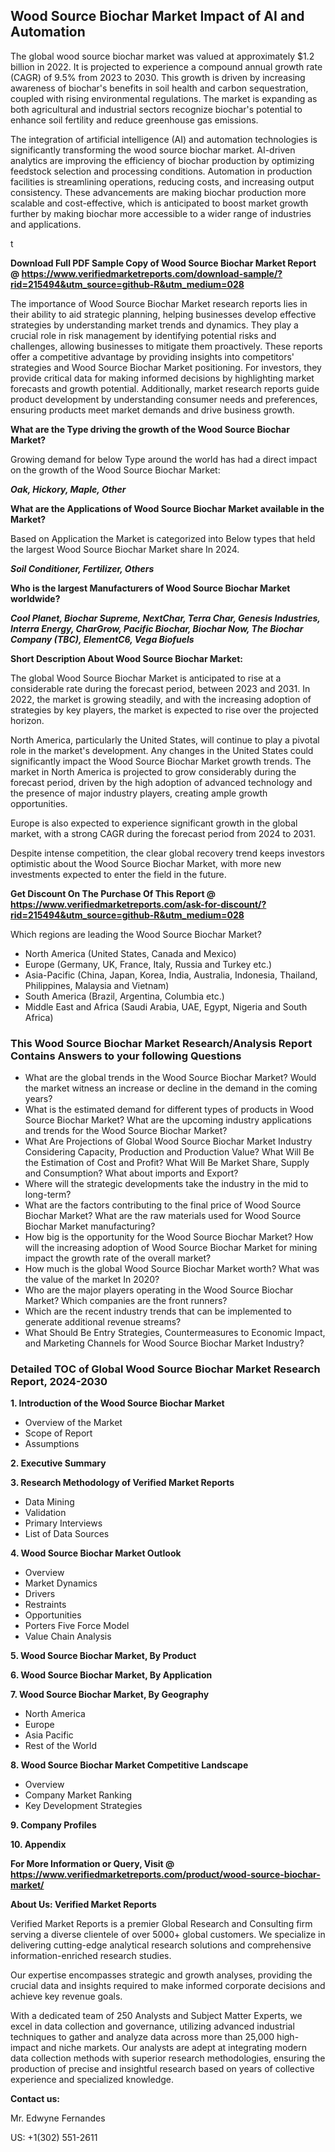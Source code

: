 <h2>Wood Source Biochar Market Impact of AI and Automation</h2><p>The global wood source biochar market was valued at approximately $1.2 billion in 2022. It is projected to experience a compound annual growth rate (CAGR) of 9.5% from 2023 to 2030. This growth is driven by increasing awareness of biochar's benefits in soil health and carbon sequestration, coupled with rising environmental regulations. The market is expanding as both agricultural and industrial sectors recognize biochar's potential to enhance soil fertility and reduce greenhouse gas emissions.</p><p>The integration of artificial intelligence (AI) and automation technologies is significantly transforming the wood source biochar market. AI-driven analytics are improving the efficiency of biochar production by optimizing feedstock selection and processing conditions. Automation in production facilities is streamlining operations, reducing costs, and increasing output consistency. These advancements are making biochar production more scalable and cost-effective, which is anticipated to boost market growth further by making biochar more accessible to a wider range of industries and applications.</p>t</p><p id="" class=""><strong>Download Full PDF Sample Copy of Wood Source Biochar Market Report @ <a href="https://www.verifiedmarketreports.com/download-sample/?rid=215494&utm_source=github-R&utm_medium=028" target="_blank">https://www.verifiedmarketreports.com/download-sample/?rid=215494&utm_source=github-R&utm_medium=028</a></strong></p><p>The importance of&nbsp;Wood Source Biochar Market research reports lies in their ability to aid strategic planning, helping businesses develop effective strategies by understanding market trends and dynamics. They play a crucial role in risk management by identifying potential risks and challenges, allowing businesses to mitigate them proactively. These reports offer a competitive advantage by providing insights into competitors' strategies and Wood Source Biochar Market positioning. For investors, they provide critical data for making informed decisions by highlighting market forecasts and growth potential. Additionally, market research reports guide product development by understanding consumer needs and preferences, ensuring products meet market demands and drive business growth.</p><p><strong>What are the&nbsp;Type driving the growth of the Wood Source Biochar Market?</strong></p><p id="" class="">Growing demand for below Type around the world has had a direct impact on the growth of the Wood Source Biochar Market:</p><em><strong>Oak, Hickory, Maple, Other</strong></em></p><strong>What are the&nbsp;Applications&nbsp;of Wood Source Biochar Market available in the Market?</strong></p><p id="" class="">Based on Application the Market is categorized into Below types that held the largest Wood Source Biochar Market share In 2024.</p><em><strong>Soil Conditioner, Fertilizer, Others</strong></em></p><strong>Who is the largest Manufacturers of Wood Source Biochar Market worldwide?</strong></p><p><em><strong>Cool Planet, Biochar Supreme, NextChar, Terra Char, Genesis Industries, Interra Energy, CharGrow, Pacific Biochar, Biochar Now, The Biochar Company (TBC), ElementC6, Vega Biofuels</strong></em></p><p id="" class=""><strong>Short Description About Wood Source Biochar Market:</strong></p><p>The global Wood Source Biochar Market is anticipated to rise at a considerable rate during the forecast period, between 2023 and 2031. In 2022, the market is growing steadily, and with the increasing adoption of strategies by key players, the market is expected to rise over the projected horizon.</p><p>North America, particularly the United States, will continue to play a pivotal role in the market's development. Any changes in the United States could significantly impact the Wood Source Biochar Market growth trends. The market in North America is projected to grow considerably during the forecast period, driven by the high adoption of advanced technology and the presence of major industry players, creating ample growth opportunities.</p><p>Europe is also expected to experience significant growth in the global market, with a strong CAGR during the forecast period from 2024 to 2031.</p><p>Despite intense competition, the clear global recovery trend keeps investors optimistic about the Wood Source Biochar Market, with more new investments expected to enter the field in the future.</p><p id="" class=""><strong>Get Discount On The Purchase Of This Report @ <a href="https://www.verifiedmarketreports.com/ask-for-discount/?rid=215494&utm_source=github-R&utm_medium=028" target="_blank">https://www.verifiedmarketreports.com/ask-for-discount/?rid=215494&utm_source=github-R&utm_medium=028</a></strong></p>Which regions are leading the Wood Source Biochar Market?</p><ul><li>North America (United States, Canada and Mexico)</li><li>Europe (Germany, UK, France, Italy, Russia and Turkey etc.)</li><li>Asia-Pacific (China, Japan, Korea, India, Australia, Indonesia, Thailand, Philippines, Malaysia and Vietnam)</li><li>South America (Brazil, Argentina, Columbia etc.)</li><li>Middle East and Africa (Saudi Arabia, UAE, Egypt, Nigeria and South Africa)</li></ul><h3 id="" class="">This Wood Source Biochar Market Research/Analysis Report Contains Answers to your following Questions</h3><ul><li>What are the global trends in the Wood Source Biochar Market? Would the market witness an increase or decline in the demand in the coming years?</li><li>What is the estimated demand for different types of products in Wood Source Biochar Market? What are the upcoming industry applications and trends for the Wood Source Biochar Market?</li><li>What Are Projections of Global Wood Source Biochar Market Industry Considering Capacity, Production and Production Value? What Will Be the Estimation of Cost and Profit? What Will Be Market Share, Supply and Consumption? What about imports and Export?</li><li>Where will the strategic developments take the industry in the mid to long-term?</li><li>What are the factors contributing to the final price of Wood Source Biochar Market? What are the raw materials used for Wood Source Biochar Market manufacturing?</li><li>How big is the opportunity for the Wood Source Biochar Market? How will the increasing adoption of Wood Source Biochar Market for mining impact the growth rate of the overall market?</li><li>How much is the global Wood Source Biochar Market worth? What was the value of the market In 2020?</li><li>Who are the major players operating in the Wood Source Biochar Market? Which companies are the front runners?</li><li>Which are the recent industry trends that can be implemented to generate additional revenue streams?</li><li>What Should Be Entry Strategies, Countermeasures to Economic Impact, and Marketing Channels for Wood Source Biochar Market Industry?</li></ul><h3 id="" class="">Detailed TOC of Global Wood Source Biochar Market Research Report, 2024-2030</h3><p id="" class=""><strong>1. Introduction of the Wood Source Biochar Market</strong></p><ul><li>Overview of the Market</li><li>Scope of Report</li><li>Assumptions</li></ul><p id="" class=""><strong>2. Executive Summary</strong></p><p id="" class=""><strong>3. Research Methodology of Verified Market Reports</strong></p><ul><li>Data Mining</li><li>Validation</li><li>Primary Interviews</li><li>List of Data Sources</li></ul><p id="" class=""><strong>4. Wood Source Biochar Market Outlook</strong></p><ul><li>Overview</li><li>Market Dynamics</li><li>Drivers</li><li>Restraints</li><li>Opportunities</li><li>Porters Five Force Model</li><li>Value Chain Analysis</li></ul><p id="" class=""><strong>5. Wood Source Biochar Market, By Product</strong></p><p id="" class=""><strong>6. Wood Source Biochar Market, By Application</strong></p><p id="" class=""><strong>7. Wood Source Biochar Market, By Geography</strong></p><ul><li>North America</li><li>Europe</li><li>Asia Pacific</li><li>Rest of the World</li></ul><p id="" class=""><strong>8. Wood Source Biochar Market Competitive Landscape</strong></p><ul><li>Overview</li><li>Company Market Ranking</li><li>Key Development Strategies</li></ul><p id="" class=""><strong>9. Company Profiles</strong></p><p id="" class=""><strong>10. Appendix</strong></p><p id="" class=""><strong>For More Information or Query, Visit @ <a href="https://www.verifiedmarketreports.com/product/wood-source-biochar-market/" target="_blank">https://www.verifiedmarketreports.com/product/wood-source-biochar-market/</a></strong></p><p id="" class=""><strong>About Us: Verified Market Reports</strong></p><p id="" class="">Verified Market Reports is a premier Global Research and Consulting firm serving a diverse clientele of over 5000+ global customers. We specialize in delivering cutting-edge analytical research solutions and comprehensive information-enriched research studies.</p><p id="" class="">Our expertise encompasses strategic and growth analyses, providing the crucial data and insights required to make informed corporate decisions and achieve key revenue goals.</p><p id="" class="">With a dedicated team of 250 Analysts and Subject Matter Experts, we excel in data collection and governance, utilizing advanced industrial techniques to gather and analyze data across more than 25,000 high-impact and niche markets. Our analysts are adept at integrating modern data collection methods with superior research methodologies, ensuring the production of precise and insightful research based on years of collective experience and specialized knowledge.</p><p id="" class=""><strong>Contact us:</strong></p><p id="" class="">Mr. Edwyne Fernandes</p><p id="" class="">US: +1(302) 551-2611</p>